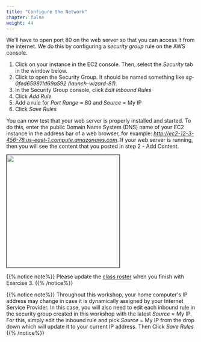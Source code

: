 ```yaml
---
title: "Configure the Network"
chapter: false
weight: 44
---
```


We'll have to open port 80 on the web server so that you can access it from the internet. 
We do this by configuring a _security group_ rule on the AWS console.

1. Click on your instance in the EC2 console. Then, select the _Security_ tab in the window below.
2. Click to open the Security Group. It should be named something like _sg-0fed659811d69a592 (launch-wizard-81)_.
3. In the Security Group console, click _Edit Inbound Rules_
4. Click _Add Rule_
5. Add a rule for _Port Range_ = 80 and _Source_ = My IP
6. Click _Save Rules_

You can now test that your web server is properly installed and 
started. To do this, enter 
the public Domain Name System (DNS) name of your EC2 instance in the 
address bar of 
a web browser, for example: _http://ec2-12-3-456-78.us-east-1.compute.amazonaws.com_. If 
your web server is running, then you will see the content that you posted in
step 2 - Add Content.

<img src="/images/test_page_from_internet.png" height=300 style="border: 1px solid #000000">
<br>

{{% notice note%}}
Please update the [class roster](https://docs.google.com/spreadsheets/d/1HNw-LBWG5JHo83Pb-1Qlqpgxh3a-92C6Pwye3qxdj0Q/edit?gid=328056100#gid=328056100) when you finish with Exercise 3.
{{% /notice%}}

{{% notice note%}}
Throughout this workshop, your home computer's IP address may change in case it is dynamically assigned by your Internet Service Provider.  In this case, you will also need to edit each inbound rule in the security group created in this workshop with the latest _Source_ = My IP.  For this, simply edit the inbound rule and pick _Source_ = My IP from the drop down which will update it to your current IP address.  Then Click _Save Rules_
{{% /notice%}}


